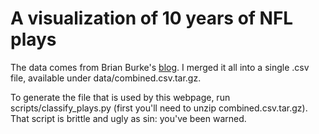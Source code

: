 # A visualization of 10 years of NFL plays

The data comes from Brian Burke's
[blog](http://www.advancednflstats.com). I merged it all into a single
.csv file, available under data/combined.csv.tar.gz.

To generate the file that is used by this webpage, run
scripts/classify_plays.py (first you'll need to unzip
combined.csv.tar.gz). That script is brittle and ugly as sin: you've
been warned.


